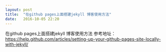 ```yaml
---
layout: post
title:  "在github pages上面搭建jekyll 博客使用方法"
date:   2016-10-05 22:20
---
```

在github pages上面搭建jekyll 博客使用方法
参考地址：<https://help.github.com/articles/setting-up-your-github-pages-site-locally-with-jekyll/>
